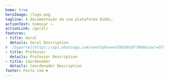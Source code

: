 ```yaml
---
home: true
heroImage: /logo.png
tagline: A documentação da sua plataforma Dibbi.
actionText: Começar →
actionLink: /geral/
features:
- title: Geral
  details: Geral Description
#  [Suporte](https://api.whatsapp.com/send?phone=5585991077098&text=Ol%C3%A1,%20estou%20vindo%20do%20site%20e%20gostaria%20de%20mais%20informa%C3%A7%C3%B5es%20sobre%20a%20Dibbi)
- title: Professor
  details: Professor Description
- title: Coordenador
  details: Coordenador Description
footer: Feito com ❤️
---
```

